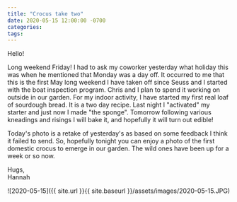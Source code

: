 ```yaml
---
title: "Crocus take two"
date: 2020-05-15 12:00:00 -0700
categories:
tags:
---
```


Hello!

Long weekend Friday! I had to ask  my coworker yesterday what holiday this was when he mentioned that Monday was a day off. It occurred to me that this is the first May long weekend I have taken off since Seuss and I started with the boat inspection program. Chris and I plan to spend it working on outside in our garden. For my indoor activity, I have started my first real loaf of sourdough bread. It is a two day recipe. Last night I "activated" my starter and just now I made "the sponge". Tomorrow following various kneadings and risings I will bake it, and hopefully it will turn out edible!

Today's photo is a retake of yesterday's as based on some feedback I think it failed to send. So, hopefully tonight you can enjoy a photo of the first domestic crocus to emerge in our garden. The wild ones have been up for a week or so now. 

Hugs,<br />
Hannah

![2020-05-15]({{ site.url }}{{ site.baseurl }}/assets/images/2020-05-15.JPG)